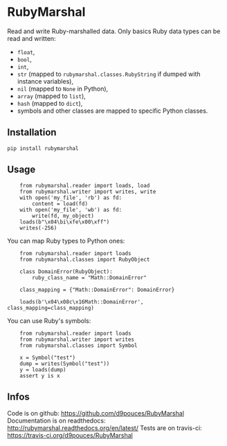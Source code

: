 RubyMarshal
===========

Read and write Ruby-marshalled data.
Only basics Ruby data types can be read and written: 

  * `float`,
  * `bool`,
  * `int`,
  * `str` (mapped to `rubymarshal.classes.RubyString` if dumped with instance variables),
  * `nil` (mapped to `None` in Python),
  * `array` (mapped to `list`),
  * `hash` (mapped to `dict`),
  * symbols and other classes are mapped to specific Python classes.

Installation
------------

    pip install rubymarshal

Usage
-----

```python3
    from rubymarshal.reader import loads, load
    from rubymarshal.writer import writes, write
    with open('my_file', 'rb') as fd:
        content = load(fd)
    with open('my_file', 'wb') as fd:
        write(fd, my_object)
    loads(b"\x04\bi\xfe\x00\xff")
    writes(-256)
```

You can map Ruby types to Python ones:

```python3
    from rubymarshal.reader import loads
    from rubymarshal.classes import RubyObject

    class DomainError(RubyObject):
        ruby_class_name = "Math::DomainError"
    
    class_mapping = {"Math::DomainError": DomainError}

    loads(b'\x04\x08c\x16Math::DomainError', class_mapping=class_mapping)
```

You can use Ruby's symbols:

```python3
    from rubymarshal.reader import loads
    from rubymarshal.writer import writes
    from rubymarshal.classes import Symbol
    
    x = Symbol("test")
    dump = writes(Symbol("test"))
    y = loads(dump)
    assert y is x

```
  
Infos
-----

Code is on github: https://github.com/d9pouces/RubyMarshal 
Documentation is on readthedocs: http://rubymarshal.readthedocs.org/en/latest/ 
Tests are on travis-ci: https://travis-ci.org/d9pouces/RubyMarshal